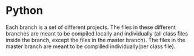 # Python

Each branch is a set of different projects. The files in these different branches are meant to be compiled locally and individually (all class files inside the branch, except the files in the master branch). The files in the master branch are meant to be compilled individually(per class file).
